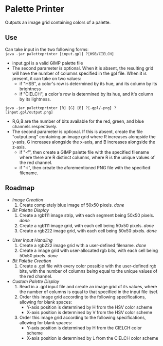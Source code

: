 # Palette Printer
 Outputs an image grid containing colors of a palette.

## Use
Can take input in the two following forms:  
`java -jar paletteprinter [input.gpl] ?[HSB/CIELCH]`  
* input.gpl is a valid GIMP palette file
* The second parameter is optional. When it is absent, the resulting grid will have the number of
  columns specified in the gpl file. When it is present, it can take on two values:
  - if "HSB", a color's row is determined by its hue, and its column by its brightness
  - if "CIELCH", a color's row is determined by its hue, and it's column by its lightness. 

`java -jar paletteprinter [R] [G] [B] ?[-gpl/-png] ?[input.gpl/output.png]`  
* R,G,B are the number of bits available for the red, green, and blue channels respectively.
* The second parameter is optional. If this is absent, create the file "output.png" containing
 an image grid where R increases alongside the y-axis, G increases alongside the x-axis, and B
 increases alongside the z-axis.
  - if "-f", then create a GIMP palette file with the specified filename where there are R distinct columns, where R is the unique values of the red channel.
  - if "-i", then create the aforementioned PNG file with the specified filename.

## Roadmap
+ *Image Creation*
  1. Create completely blue image of 50x50 pixels.   *done*
+ *Bit Palette Display*
  1. Create a rgb111 image strip, with each segment being 50x50 pixels. *done*
  2. Create a rgb111 image grid, with each cell being 50x50 pixels. *done*
  3. Create a rgb222 image grid, with each cell being 50x50 pixels. *done*
- *User Input Handling*
  1. Create a rgb222 image grid with a user-defined filename. *done*
  2. Create a image grid with user-allocated rgb bits, with each cell being 50x50 pixels. *done*
- *Bit Palette Creation*
  1. Create a .gpl file with every color possible with the user-defined rgb bits, with the number of
  columns being equal to the unique values of the red channel.
- *Custom Palette Display*
  1. Read in a .gpl input file and create an image grid of its values, where the number of columns is equal to that specified in the input file itsef.
  2. Order this image grid according to the following specifications, allowing for blank spaces:
      * Y-axis position is determined by H from the HSV color scheme
      * X-axis position is determined by V from the HSV color scheme
  3. Order this image grid according to the following specifications, allowing for blank spaces:
      * Y-axis position is determined by H from the CIELCH color scheme
      * X-axis position is determined by L from the CIELCH color scheme


